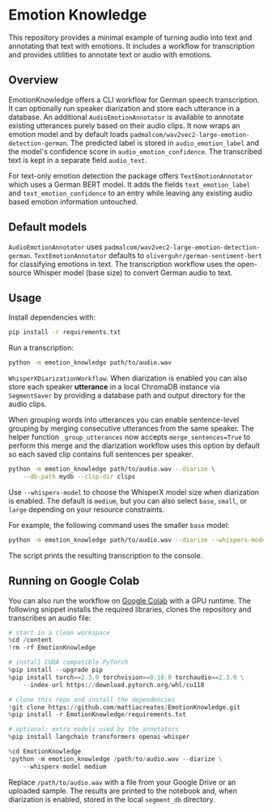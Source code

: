 # Emotion Knowledge

This repository provides a minimal example of turning audio into text
and annotating that text with emotions. It includes a workflow for
transcription and provides utilities to annotate text or audio with emotions.

## Overview

EmotionKnowledge offers a CLI workflow for German speech transcription.
It can optionally run speaker diarization and store each utterance in a database.
An additional `AudioEmotionAnnotator` is available to annotate existing
utterances purely based on their audio clips. It now wraps an emotion model
and by default loads `padmalcom/wav2vec2-large-emotion-detection-german`.
The predicted label is stored in `audio_emotion_label` and the model's
confidence score in `audio_emotion_confidence`. The transcribed text is kept
in a separate field `audio_text`.

For text-only emotion detection the package offers `TextEmotionAnnotator`
which uses a German BERT model. It adds the fields `text_emotion_label` and
`text_emotion_confidence` to an entry while leaving any existing audio based
emotion information untouched.

## Default models

`AudioEmotionAnnotator` uses `padmalcom/wav2vec2-large-emotion-detection-german`.
`TextEmotionAnnotator` defaults to `oliverguhr/german-sentiment-bert` for
classifying emotions in text.
The transcription workflow uses the open-source Whisper model (base size) to
convert German audio to text.

## Usage

Install dependencies with:

```bash
pip install -r requirements.txt
```

Run a transcription:

```bash
python -m emotion_knowledge path/to/audio.wav
```

`WhisperXDiarizationWorkflow`.  When diarization is enabled you can also
store each speaker **utterance** in a local ChromaDB instance via
`SegmentSaver` by providing a database path and output directory for the
audio clips.

When grouping words into utterances you can enable sentence-level grouping by
merging consecutive utterances from the same speaker. The helper function
`_group_utterances` now accepts `merge_sentences=True` to perform this merge and
the diarization workflow uses this option by default so each saved clip contains
full sentences per speaker.

```bash
python -m emotion_knowledge path/to/audio.wav --diarize \
    --db-path mydb --clip-dir clips
```

Use `--whisperx-model` to choose the WhisperX model size when diarization is
enabled. The default is `medium`, but you can also select `base`, `small`, or
`large` depending on your resource constraints.

For example, the following command uses the smaller `base` model:

```bash
python -m emotion_knowledge path/to/audio.wav --diarize --whisperx-model base
```

The script prints the resulting transcription to the console.

## Running on Google Colab

You can also run the workflow on [Google Colab](https://colab.research.google.com/)
with a GPU runtime. The following snippet installs the required libraries,
clones the repository and transcribes an audio file:

```python
# start in a clean workspace
%cd /content
!rm -rf EmotionKnowledge

# install CUDA compatible PyTorch
%pip install --upgrade pip
%pip install torch==2.3.0 torchvision==0.18.0 torchaudio==2.3.0 \
    --index-url https://download.pytorch.org/whl/cu118

# clone this repo and install the dependencies
!git clone https://github.com/mattiacreates/EmotionKnowledge.git
%pip install -r EmotionKnowledge/requirements.txt

# optional: extra models used by the annotators
%pip install langchain transformers openai-whisper

%cd EmotionKnowledge
!python -m emotion_knowledge /path/to/audio.wav --diarize \
    --whisperx-model medium
```

Replace `/path/to/audio.wav` with a file from your Google Drive or an uploaded
sample. The results are printed to the notebook and, when diarization is
enabled, stored in the local `segment_db` directory.

